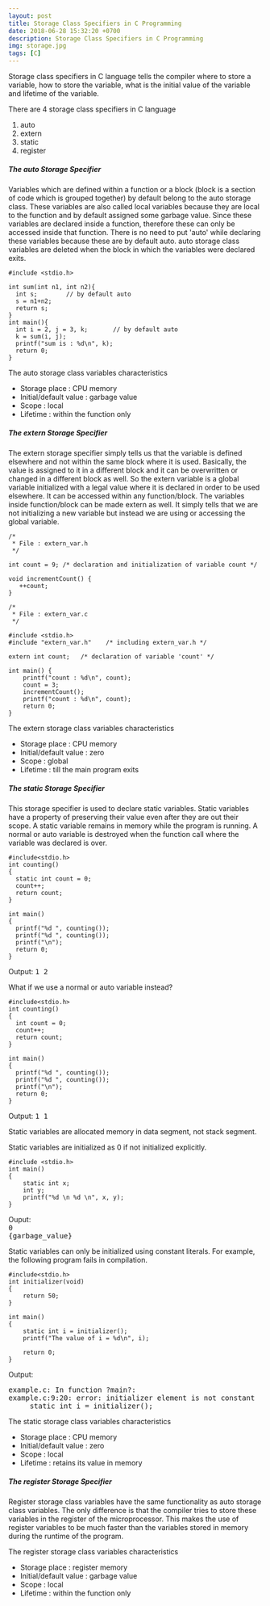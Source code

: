 ```yaml
---
layout: post
title: Storage Class Specifiers in C Programming
date: 2018-06-28 15:32:20 +0700
description: Storage Class Specifiers in C Programming
img: storage.jpg
tags: [C]
---
```

Storage class specifiers in C language tells the compiler where to store a variable, how to store the variable, what is the initial value of the variable and lifetime of the variable.

There are 4 storage class specifiers in C language
1. auto
2. extern
3. static
4. register

##### The auto Storage Specifier
Variables which are defined within a function or a block (block is a section of code which is grouped together) by default belong to the auto storage class. These variables are also called local variables because they are local to the function and by default assigned some garbage value. Since these variables are declared inside a function, therefore these can only be accessed inside that function. There is no need to put 'auto' while declaring these variables because these are by default auto. auto storage class variables are deleted when the block in which the variables were declared exits.

<pre>
<code data-language="c">#include &lt;stdio.h&gt;

int sum(int n1, int n2){
  int s;        // by default auto
  s = n1+n2;
  return s;
}
int main(){
  int i = 2, j = 3, k;       // by default auto
  k = sum(i, j);
  printf("sum is : %d\n", k);
  return 0;
}</code>
</pre>

The auto storage class variables characteristics
* Storage place : CPU memory
* Initial/default value : garbage value
* Scope : local
* Lifetime : within the function only

##### The extern Storage Specifier
The extern storage specifier simply tells us that the variable is defined elsewhere and not within the same block where it is used. Basically, the value is assigned to it in a different block and it can be overwritten or changed in a different block as well. So the extern variable is a global variable initialized with a legal value where it is declared in order to be used elsewhere. It can be accessed within any function/block. The variables inside function/block can be made extern as well. It simply tells that we are not initializing a new variable but instead we are using or accessing the global variable.

<pre>
<code data-language="c">/*
 * File : extern_var.h
 */

int count = 9; /* declaration and initialization of variable count */

void incrementCount() {
   ++count;
}</code>
</pre>

<pre>
<code data-language="c">/*
 * File : extern_var.c
 */

#include &lt;stdio.h&gt;
#include "extern_var.h"    /* including extern_var.h */

extern int count;   /* declaration of variable 'count' */

int main() {
    printf("count : %d\n", count);
    count = 3;
    incrementCount();
    printf("count : %d\n", count);
    return 0;
}</code>
</pre>

The extern storage class variables characteristics
* Storage place : CPU memory
* Initial/default value : zero
* Scope : global
* Lifetime : till the main program exits

##### The static Storage Specifier
This storage specifier is used to declare static variables. Static variables have a property of preserving their value even after they are out their scope. A static variable remains in memory while the program is running. A normal or auto variable is destroyed when the function call where the variable was declared is over.

<pre>
<code data-language="c">#include&lt;stdio.h&gt;
int counting()
{
  static int count = 0;
  count++;
  return count;
}

int main()
{
  printf("%d ", counting());
  printf("%d ", counting());
  printf("\n");
  return 0;
}</code>
</pre>

Output: <samp>1 2</samp>

What if we use a normal or auto variable instead?

<pre>
<code data-language="c">#include&lt;stdio.h&gt;
int counting()
{
  int count = 0;
  count++;
  return count;
}

int main()
{
  printf("%d ", counting());
  printf("%d ", counting());
  printf("\n");
  return 0;
}</code>
</pre>

Output: <samp>1 1</samp>

Static variables are allocated memory in data segment, not stack segment.

Static variables are initialized as 0 if not initialized explicitly.

<pre>
<code data-language="c">#include &lt;stdio.h&gt;
int main()
{
    static int x;
    int y;
    printf("%d \n %d \n", x, y);
}</code>
</pre>

Ouput: <br><samp>0<br>{garbage_value}</samp>

Static variables can only be initialized using constant literals. For example, the following program fails in compilation.

<pre>
<code data-language="c">#include&lt;stdio.h&gt;
int initializer(void)
{
    return 50;
}

int main()
{
    static int i = initializer();
    printf("The value of i = %d\n", i);

    return 0;
}</code>
</pre>

Output:
<pre>
example.c: In function ?main?:
example.c:9:20: error: initializer element is not constant
     static int i = initializer();
</pre>

The static storage class variables characteristics
* Storage place : CPU memory
* Initial/default value : zero
* Scope : local
* Lifetime : retains its value in memory

##### The register Storage Specifier
Register storage class variables have the same functionality as auto storage class variables. The only difference is that the compiler tries to store these variables in the register of the microprocessor. This makes the use of register variables to be much faster than the variables stored in memory during the runtime of the program.

The register storage class variables characteristics
* Storage place : register memory
* Initial/default value : garbage value
* Scope : local
* Lifetime : within the function only

